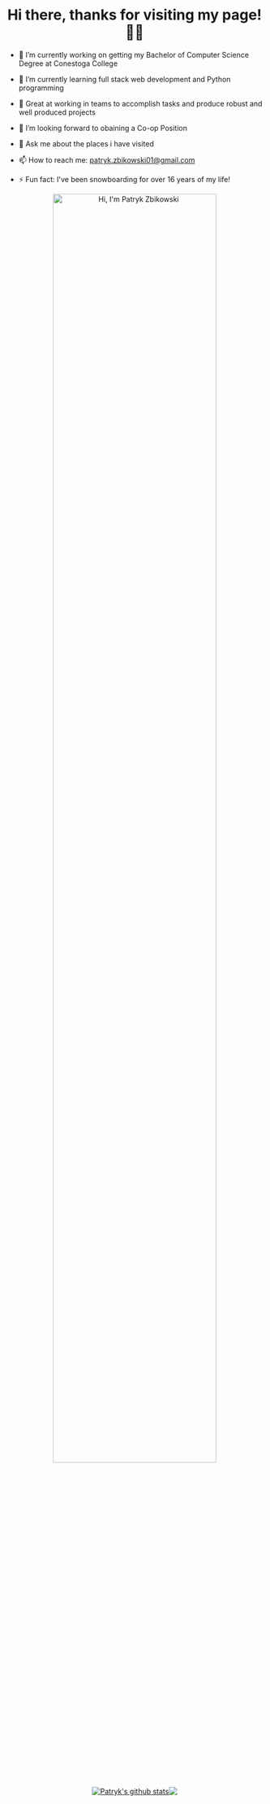 <!---# Hi there, thanks for visiting my page!👋😄--->
<h1 align="center">Hi there, thanks for visiting my page!👋😄</h1>
<!---**PatrykZbik/PatrykZbik** is a ✨ _special_ ✨ repository because its `README.md` (this file) appears on your GitHub profile.--->


- 🔭 I’m currently working on getting my Bachelor of Computer Science Degree at Conestoga College

- 🌱 I’m currently learning full stack web development and Python programming

- 👯 Great at working in teams to accomplish tasks and produce robust and well produced projects 

- 🤔 I’m looking forward to obaining a Co-op Position

- 💬 Ask me about the places i have visited

- 📫 How to reach me: patryk.zbikowski01@gmail.com

- ⚡ Fun fact: I've been snowboarding for over 16 years of my life!

<p align="center"><a href="https://kstencell.github.io/" target="_blank"><img width="80%" alt="Hi, I'm Patryk Zbikowski" src="./images/github-readme-banner.png" /></a></p>

<div align=center><a href="https://github.com/anuraghazra/github-readme-stats"><img align="center" src="https://github-readme-stats.vercel.app/api?username=ZbikGaming&show_icons=true&include_all_commits=true&theme=panda&hide_border=true&title_color=34A853&icon_color=4285F4&hide_border=true" alt="Patryk's github stats" /></a><a href="https://github.com/anuraghazra/github-readme-stats"><img align="center" src="https://github-readme-stats.vercel.app/api/top-langs/?username=ZbikGaming&layout=compact&theme=panda&hide_border=true" /></a></div>
